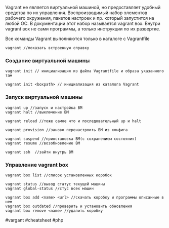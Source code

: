 Vagrant не является виртуальной машиной, но предоставляет удобный средства по их управления. Воспроизводимый набор элементов рабочего окружения, пакетов настроек и пр. который запустится на любой ОС. В документации этот набор называется vagrant вox.  Внутри vagrant вox не сами программы, а только инструкции по их развертке. 

Все команды Vagrant выполняются только в каталоге с Vagrantfile
```
vagrant //показать встроенную справку
```

### Создание виртуальной машины
```
vagrant init // инициализация из файла Vagrantfile и образа указанного там

vagrant init <boxpath> // инициализация из каталога Vagrant
```

### Запуск виртуальной машины
```
vagrant up //запуск и настройка ВМ
vagrant halt //выключение ВМ

vagrant reload //тоже самое что и последовательный up и halt

vagrant provision //заново перенастроить ВМ из конфига

vagrant suspend //приостановка ВМ(с сохранением состояния)
vagrant resume //возобновление ВМ

vagrant ssh  //зайти внутрь ВМ
```

### Управление vagrant box
```
vagrant box list //список установленных коробок 

vagrant status //вывод статус текущей машины
vagrant global-status //стус всех машин

vagrant box add <name> <url> //скачать коробку и программы описанные в нем
vagrant box outdated //проверить и установить обновления
vagrant box remove <name> //удалить коробку
```

#vargant #cheatsheet #php